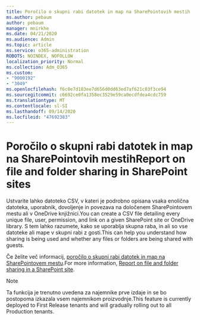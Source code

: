 ```yaml
---
title: Poročilo o skupni rabi datotek in map na SharePointovih mestih
ms.author: pebaum
author: pebaum
manager: mnirkhe
ms.date: 04/21/2020
ms.audience: Admin
ms.topic: article
ms.service: o365-administration
ROBOTS: NOINDEX, NOFOLLOW
localization_priority: Normal
ms.collection: Adm_O365
ms.custom:
- "9000192"
- "3049"
ms.openlocfilehash: f6c0e7d183ee7d656d0dd63ed7af621c03f3ce94
ms.sourcegitcommit: c6692ce0fa1358ec3529e59ca0ecdfdea4cdc759
ms.translationtype: MT
ms.contentlocale: sl-SI
ms.lasthandoff: 09/14/2020
ms.locfileid: "47692383"
---
```

# <a name="report-on-file-and-folder-sharing-in-sharepoint-sites"></a><span data-ttu-id="ac959-102">Poročilo o skupni rabi datotek in map na SharePointovih mestih</span><span class="sxs-lookup"><span data-stu-id="ac959-102">Report on file and folder sharing in SharePoint sites</span></span>

<span data-ttu-id="ac959-103">Ustvarite lahko datoteko CSV, v kateri je podrobno opisana vsaka enolična datoteka, uporabnik, dovoljenje in povezava na določenem SharePointovem mestu ali v OneDrive knjižnici.</span><span class="sxs-lookup"><span data-stu-id="ac959-103">You can create a CSV file detailing every unique file, user, permission, and link on a given SharePoint site or OneDrive library.</span></span> <span data-ttu-id="ac959-104">S tem lahko razumete, kako se uporablja skupna raba, in ali so vse datoteke ali mape v skupni rabi z gosti.</span><span class="sxs-lookup"><span data-stu-id="ac959-104">This can help you understand how sharing is being used and whether any files or folders are being shared with guests.</span></span>

<span data-ttu-id="ac959-105">Če želite več informacij, [poročilo o skupni rabi datotek in map na SharePointovem mestu](https://docs.microsoft.com/sharepoint/sharing-reports).</span><span class="sxs-lookup"><span data-stu-id="ac959-105">For more information, [Report on file and folder sharing in a SharePoint site](https://docs.microsoft.com/sharepoint/sharing-reports).</span></span>

> [!NOTE]
> <span data-ttu-id="ac959-106">Ta funkcija je trenutno uvedena za najemnike prve izdaje in se bo postopoma izkazala vsem najemnikom proizvodnje.</span><span class="sxs-lookup"><span data-stu-id="ac959-106">This feature is currently deployed to First Release tenants and will gradually rolling out to all Production tenants.</span></span>